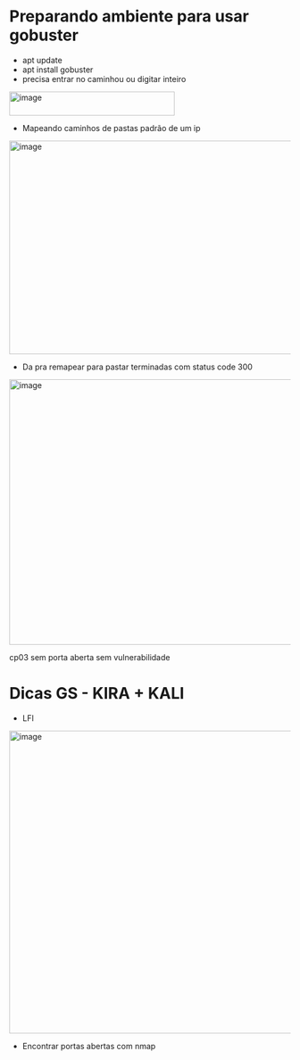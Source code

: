 # Preparando ambiente para usar gobuster

- apt update
- apt install gobuster
- precisa entrar no caminhou ou digitar inteiro

<img width="296" height="43" alt="image" src="https://github.com/user-attachments/assets/360517e8-9c83-436b-883e-7269b2fe1565" />

- Mapeando caminhos de pastas padrão de um ip

<img width="658" height="383" alt="image" src="https://github.com/user-attachments/assets/03d65405-1b54-4532-92e2-477d188dd582" />

- Da pra remapear para pastar terminadas com status code 300

<img width="755" height="476" alt="image" src="https://github.com/user-attachments/assets/b7452202-824d-4d79-8b32-e4e2f37dfea0" />



cp03
sem porta aberta
sem vulnerabilidade

# Dicas GS - KIRA + KALI

- LFI

<img width="1351" height="543" alt="image" src="https://github.com/user-attachments/assets/743a79b0-e493-4318-ad9c-55b83bfd1830" />

- Encontrar portas abertas com nmap


  
